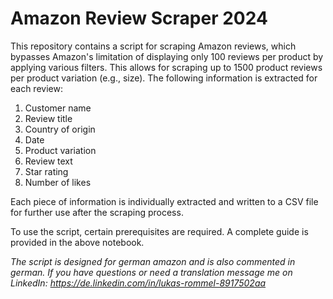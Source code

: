 # Amazon Review Scraper 2024

This repository contains a script for scraping Amazon reviews, which bypasses Amazon's limitation of displaying only 100 reviews per product by applying various filters. This allows for scraping up to 1500 product reviews per product variation (e.g., size). The following information is extracted for each review:

1. Customer name
2. Review title
3. Country of origin
4. Date
5. Product variation
6. Review text
7. Star rating
8. Number of likes

Each piece of information is individually extracted and written to a CSV file for further use after the scraping process.

To use the script, certain prerequisites are required. A complete guide is provided in the above notebook.

*The script is designed for german amazon and is also commented in german. If you have questions or need a translation message me on LinkedIn: https://de.linkedin.com/in/lukas-rommel-8917502aa*
